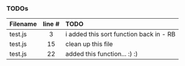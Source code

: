 ### TODOs
| Filename | line # | TODO
|:------|:------:|:------
| test.js | 3 | i added this sort function back in - RB
| test.js | 15 | clean up this file
| test.js | 22 | added this function... :) :)